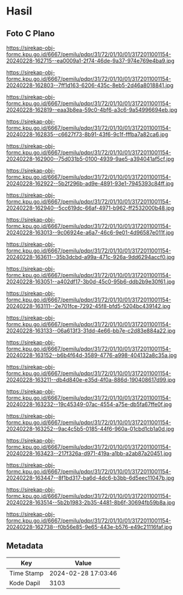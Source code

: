 # Hasil

## Foto C Plano

https://sirekap-obj-formc.kpu.go.id/6667/pemilu/pdpr/31/72/01/10/01/3172011001154-20240228-162715--ea0009a1-2f74-46de-9a37-974e769e4ba9.jpg

https://sirekap-obj-formc.kpu.go.id/6667/pemilu/pdpr/31/72/01/10/01/3172011001154-20240228-162803--7ff1d163-6206-435c-8eb5-2d46a8018841.jpg

https://sirekap-obj-formc.kpu.go.id/6667/pemilu/pdpr/31/72/01/10/01/3172011001154-20240228-162819--eaa3b8ea-59c0-4bf6-a3c6-9a54996694eb.jpg

https://sirekap-obj-formc.kpu.go.id/6667/pemilu/pdpr/31/72/01/10/01/3172011001154-20240228-162835--c6627f73-8b91-43f6-9c1f-fffba7a82ca6.jpg

https://sirekap-obj-formc.kpu.go.id/6667/pemilu/pdpr/31/72/01/10/01/3172011001154-20240228-162900--75d031b5-0100-4939-9ae5-a394041af5cf.jpg

https://sirekap-obj-formc.kpu.go.id/6667/pemilu/pdpr/31/72/01/10/01/3172011001154-20240228-162922--5b2f296b-ad9e-4891-93e1-7945393c84ff.jpg

https://sirekap-obj-formc.kpu.go.id/6667/pemilu/pdpr/31/72/01/10/01/3172011001154-20240228-162940--5cc619dc-66af-4971-b962-ff2532000b48.jpg

https://sirekap-obj-formc.kpu.go.id/6667/pemilu/pdpr/31/72/01/10/01/3172011001154-20240228-163013--9c06924e-a6a7-46c6-9e01-4d96587e011f.jpg

https://sirekap-obj-formc.kpu.go.id/6667/pemilu/pdpr/31/72/01/10/01/3172011001154-20240228-163611--35b3dcbd-a99a-471c-926a-9dd6294accf0.jpg

https://sirekap-obj-formc.kpu.go.id/6667/pemilu/pdpr/31/72/01/10/01/3172011001154-20240228-163051--a402df17-3b0d-45c0-95b6-ddb2b9e30f61.jpg

https://sirekap-obj-formc.kpu.go.id/6667/pemilu/pdpr/31/72/01/10/01/3172011001154-20240228-163111--2e701fce-7292-45f8-bfd5-5204bc439142.jpg

https://sirekap-obj-formc.kpu.go.id/6667/pemilu/pdpr/31/72/01/10/01/3172011001154-20240228-163133--06a613f3-31dd-4e66-bb7e-c2d83e884a22.jpg

https://sirekap-obj-formc.kpu.go.id/6667/pemilu/pdpr/31/72/01/10/01/3172011001154-20240228-163152--b6b4f64d-3589-4776-a998-404132a8c35a.jpg

https://sirekap-obj-formc.kpu.go.id/6667/pemilu/pdpr/31/72/01/10/01/3172011001154-20240228-163211--db4d840e-e35d-4f0a-886d-190408617d99.jpg

https://sirekap-obj-formc.kpu.go.id/6667/pemilu/pdpr/31/72/01/10/01/3172011001154-20240228-163232--19c45349-07ac-4554-a75e-db5fa67ffe0f.jpg

https://sirekap-obj-formc.kpu.go.id/6667/pemilu/pdpr/31/72/01/10/01/3172011001154-20240228-163252--9ac4c5b5-0185-44f6-960a-01cbd1cb1a0d.jpg

https://sirekap-obj-formc.kpu.go.id/6667/pemilu/pdpr/31/72/01/10/01/3172011001154-20240228-163423--217f326a-d971-419a-a1bb-a2ab87a20451.jpg

https://sirekap-obj-formc.kpu.go.id/6667/pemilu/pdpr/31/72/01/10/01/3172011001154-20240228-163447--8f1bd317-ba6d-4dc6-b3bb-6d5eec11047b.jpg

https://sirekap-obj-formc.kpu.go.id/6667/pemilu/pdpr/31/72/01/10/01/3172011001154-20240228-163514--5b2b1983-2b35-4481-8b6f-30694fb59b8a.jpg

https://sirekap-obj-formc.kpu.go.id/6667/pemilu/pdpr/31/72/01/10/01/3172011001154-20240228-162738--f0b56e85-9e65-443e-b576-e49c21116faf.jpg


## Metadata

| Key        | Value               |
| ---------- | ------------------- |
| Time Stamp | 2024-02-28 17:03:46 |
| Kode Dapil | 3103                |



